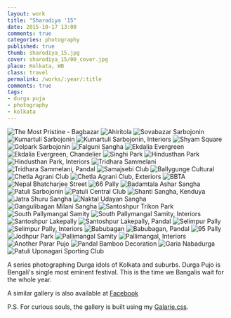 ```yaml
---
layout: work
title: "Sharodiya '15"
date: 2015-10-17 13:00
comments: true
categories: photography
published: true
thumb: sharodiya_15.jpg
cover: sharodiya_15/00_cover.jpg
place: Kolkata, WB
class: travel
permalink: /works/:year/:title
comments: true
tags:
- durga puja
- photography
- kolkata
---
```


<p>
  <div class="fotorama" data-keyboard="true" data-arrows="true" data-click="true" data-swipe="true" data-autoplay="true" data-loop="true" data-allowfullscreen="native">
      <img src="/images/works/sharodiya_15/46_bagbazaar.jpg" alt="The Most Pristine - Bagbazar" data-caption="The Most Pristine - Bagbazar">
      <img src="/images/works/sharodiya_15/45_ahiritola.jpg" alt="Ahiritola" data-caption="Ahiritola">
      <img src="/images/works/sharodiya_15/44_shovabazaar_sarbojonin.jpg" alt="Sovabazar Sarbojonin" data-caption="Sovabazar Sarbojonin">
      <img src="/images/works/sharodiya_15/43_kumartuli_sarbojonin.jpg" alt="Kumartuli Sarbojonin" data-caption="Kumartuli Sarbojonin">
      <img src="/images/works/sharodiya_15/42_kumartuli_sarbojonin.jpg" alt="Kumartuli Sarbojonin, Interiors" data-caption="Kumartuli Sarbojonin, Interiors">
      <img src="/images/works/sharodiya_15/41_shyam_square.jpg" alt="Shyam Square" data-caption="Shyam Square">
      <img src="/images/works/sharodiya_15/40_golpark_sarbojonin.jpg" alt="Golpark Sarbojonin" data-caption="Golpark Sarbojonin">
      <img src="/images/works/sharodiya_15/39_falguni_sangha.jpg" alt="Falguni Sangha" data-caption="Falguni Sangha">
      <img src="/images/works/sharodiya_15/38_ekdalia_evergreen.jpg" alt="Ekdalia Evergreen" data-caption="Ekdalia Evergreen">
      <img src="/images/works/sharodiya_15/37_ekdalia_evergreen.jpg" alt="Ekdalia Evergreen, Chandelier" data-caption="Ekdalia Evergreen, Chandelier">
      <img src="/images/works/sharodiya_15/36_singhi_park.jpg" alt="Singhi Park" data-caption="Singhi Park">
      <img src="/images/works/sharodiya_15/35_hindusthan_park.jpg" alt="Hindusthan Park" data-caption="Hindusthan Park">
      <img src="/images/works/sharodiya_15/34_hindusthan_park.jpg" alt="Hindusthan Park, Interiors" data-caption="Hindusthan Park, Interiors">
      <img src="/images/works/sharodiya_15/33_tridhara.jpg" alt="Tridhara Sammelani" data-caption="Tridhara Sammelani">
      <img src="/images/works/sharodiya_15/32_tridhara.jpg" alt="Tridhara Sammelani, Pandal" data-caption="Tridhara Sammelani, Pandal">
      <img src="/images/works/sharodiya_15/31_samajsebi.jpg" alt="Samajsebi Club" data-caption="Samajsebi Club">
      <img src="/images/works/sharodiya_15/30_balllygunge_cultural.jpg" alt="Ballygunge Cultural" data-caption="Ballygunge Cultural">
      <img src="/images/works/sharodiya_15/29_chetla_agrani.jpg" alt="Chetla Agrani Club" data-caption="Chetla Agrani Club">
      <img src="/images/works/sharodiya_15/28_chetla_agrani.jpg" alt="Chetla Agrani Club, Exteriors" data-caption="Chetla Agrani Club, Exteriors">
      <img src="/images/works/sharodiya_15/27_bbta.jpg" alt="BBTA" data-caption="BBTA">
      <img src="/images/works/sharodiya_15/26_nepal_bhatcharjee_street.jpg" alt="Nepal Bhatcharjee Street" data-caption="Nepal Bhatcharjee Street">
      <img src="/images/works/sharodiya_15/25_66_pally.jpg" alt="66 Pally" data-caption="66 Pally">
      <img src="/images/works/sharodiya_15/24_badamtala_ashar_sangha.jpg" alt="Badamtala Ashar Sangha" data-caption="Badamtala Ashar Sangha">
      <img src="/images/works/sharodiya_15/23_patuli_sarbojonin.jpg" alt="Patuli Sarbojonin" data-caption="Patuli Sarbojonin">
      <img src="/images/works/sharodiya_15/22_patuli_central_club.jpg" alt="Patuli Central Club" data-caption="Patuli Central Club">
      <img src="/images/works/sharodiya_15/21_kenduya_shanti_sangha.jpg" alt="Shanti Sangha, Kenduya" data-caption="Shanti Sangha, Kenduya">
      <img src="/images/works/sharodiya_15/20_jatra_shuru_sangha.jpg" alt="Jatra Shuru Sangha" data-caption="Jatra Shuru Sangha">
      <img src="/images/works/sharodiya_15/19_naktala_udayan_sangha.jpg" alt="Naktal Udayan Sangha" data-caption="Naktal Udayan Sangha">
      <img src="/images/works/sharodiya_15/18_gangulibagan_milani_sangha.jpg" alt="Gangulibagan Milani Sangha" data-caption="Gangulibagan Milani Sangha">
      <img src="/images/works/sharodiya_15/17_santoshpur_trikon_park.jpg" alt="Santoshpur Trikon Park" data-caption="Santoshpur Trikon Park">
      <img src="/images/works/sharodiya_15/16_south_pallymangal_samity.jpg" alt="South Pallymangal Samity" data-caption="South Pallymangal Samity">
      <img src="/images/works/sharodiya_15/15_south_pallymangal_samity.jpg" alt="South Pallymangal Samity, Interiors" data-caption="South Pallymangal Samity, Interiors (2.5 Crore Safety Pins)">
      <img src="/images/works/sharodiya_15/14_santoshpur_lakepally.jpg" alt="Santoshpur Lakepally" data-caption="Santoshpur Lakepally">
      <img src="/images/works/sharodiya_15/13_santoshpur_lakepally.jpg" alt="Santoshpur Lakepally, Pandal" data-caption="Santoshpur Lakepally, Pandal">
      <img src="/images/works/sharodiya_15/12_selimpur_palli.jpg" alt="Selimpur Pally" data-caption="Selimpur Pally">
      <img src="/images/works/sharodiya_15/11_selimpur_palli.jpg" alt="Selimpur Pally, Interiors" data-caption="Selimpur Pally, Interiors">
      <img src="/images/works/sharodiya_15/10_babubagan.jpg" alt="Babubagan" data-caption="Babubagan">
      <img src="/images/works/sharodiya_15/09_babubagan.jpg" alt="Babubagan, Pandal" data-caption="Babubagan, Pandal">
      <img src="/images/works/sharodiya_15/08_95_palli.jpg" alt="95 Pally" data-caption="95 Pally">
      <img src="/images/works/sharodiya_15/07_jodhpur_park.jpg" alt="Jodhpur Park" data-caption="Jodhpur Park">
      <img src="/images/works/sharodiya_15/06_pallimangal.jpg" alt="Pallimangal Samity" data-caption="Pallimangal Samity">
      <img src="/images/works/sharodiya_15/05_pallimangal.jpg" alt="Pallimangal, Interiors" data-caption="Pallimangal, Interiors">
      <img src="/images/works/sharodiya_15/04_unknown.jpg" alt="Another Parar Pujo" data-caption="Another Parar Pujo, Harimati Sarani">
      <img src="/images/works/sharodiya_15/03_decoration.jpg" alt="Pandal Bamboo Decoration" data-caption="Bamboo Chandelier in Pandal">
      <img src="/images/works/sharodiya_15/02_nabadurga.jpg" alt="Garia Nabadurga" data-caption="Garia Nabadurga">
      <img src="/images/works/sharodiya_15/01_patuli.jpg" alt="Patuli Uponagari Sporting Club" data-caption="Patuli Uponagari Sporting Club">
  </div>
</p>

A series photographing Durga idols of Kolkata and suburbs. Durga Pujo is Bengali's single most eminent festival. This is the time we Bangalis wait for the whole year.

A similar gallery is also available at <a href="https://www.facebook.com/media/set/?set=a.998974490162723.1073741841.100001505433242&type=1&l=d7bb79c78e" target="_blank">Facebook</a> 

P.S. For curious souls, the gallery is built using my [Galarie.css](http://upamanyu.in/galarie-css/).